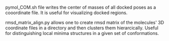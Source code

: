 pymol_COM.sh file writes the center of masses of all docked poses as a cooordinate file. It is useful for visualizing docked regions.

rmsd_matrix_align.py allows one to create rmsd matrix of the molecules' 3D coordinate files in a directory and then clusters them hierarcically. Useful for distinguishing local minima structures in a given set of conformations. 
